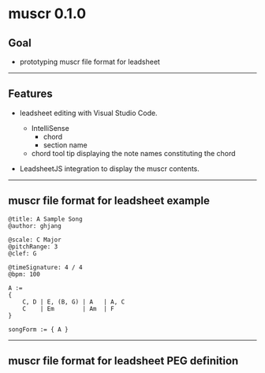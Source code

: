 # muscr 0.1.0

## Goal

* prototyping muscr file format for leadsheet

---

## Features

* leadsheet editing with Visual Studio Code.
    - IntelliSense
        - chord
        - section name
    - chord tool tip displaying the note names constituting the chord

* LeadsheetJS integration to display the muscr contents.


---

## muscr file format for leadsheet example

```
@title: A Sample Song
@author: ghjang

@scale: C Major
@pitchRange: 3
@clef: G

@timeSignature: 4 / 4
@bpm: 100

A :=
{
    C, D | E, (B, G) | A   | A, C
    C    | Em        | Am  | F
}

songForm := { A }
```

---

## muscr file format for leadsheet PEG definition

```
```

